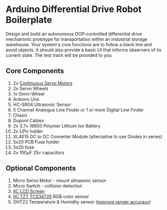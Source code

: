 # Arduino Differential Drive Robot Boilerplate
Design and build an autonomous OOP-controlled differential drive mechatronic prototype for transportation within an industrial storage warehouse. Your system's core functions are to follow a black line and avoid objects. It should also provide a basic UI that informs observers of its current state. The test track will be provided to you.

## Core Components
1. 2x [Continuous Servo Motors](https://github.com/TempeHS/TempeHS_Ardunio_Boilerplate/tree/main/TempeHS_Sensor_Catalogue/Examples/ContinuosServo)
2. 2x Servo Wheels
3. 1x Omni-Wheel
4. Arduino Uno
6. HC-SR04 Ultrasonic Sensor
7. 5 Channel Analogue Line Finder or 1 or more Digital Line Finder
8. Chasis
9. Dupont Cables
10. 2x 3.7v 18650 Polymer Lithium Ion Battery
11. 2x LiPo holder
12. XL4015 DC to DC Converter Module (alternative to use Diodes in series)
13. 5x20 PCB Fuse holder 
14. 5x20 fuse
15. 2x 100µF 25v capacitors

## Optional Components
1. Micro Servo Motor - mount ultrasonic sensor
2. Micro Switch - collision detection
3. [IIC LCD Screen](https://github.com/TempeHS/TempeHS_Ardunio_Boilerplate/tree/main/TempeHS_Sensor_Catalogue/Examples/IIC_1602_LCD)
4. [IIC TZT TCS34725](https://github.com/TempeHS/TempeHS_Ardunio_Boilerplate/tree/main/TempeHS_Sensor_Catalogue/Examples/IIC_TCS34725_RGB_Color_Sensor) RGB color sensor
5. DHT22 Temperature & Humidity sensor ([improve ranger accuracy](https://github.com/SpulberGeorge/EasyUltrasonic/tree/main))
